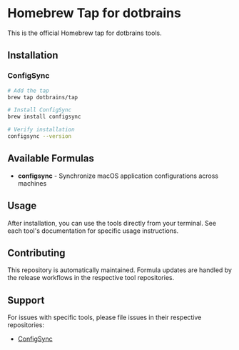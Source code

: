 # Homebrew Tap for dotbrains

This is the official Homebrew tap for dotbrains tools.

## Installation

### ConfigSync

```bash
# Add the tap
brew tap dotbrains/tap

# Install ConfigSync
brew install configsync

# Verify installation
configsync --version
```

## Available Formulas

- **configsync** - Synchronize macOS application configurations across machines

## Usage

After installation, you can use the tools directly from your terminal. See each tool's documentation for specific usage instructions.

## Contributing

This repository is automatically maintained. Formula updates are handled by the release workflows in the respective tool repositories.

## Support

For issues with specific tools, please file issues in their respective repositories:

- [ConfigSync](https://github.com/dotbrains/configsync/issues)